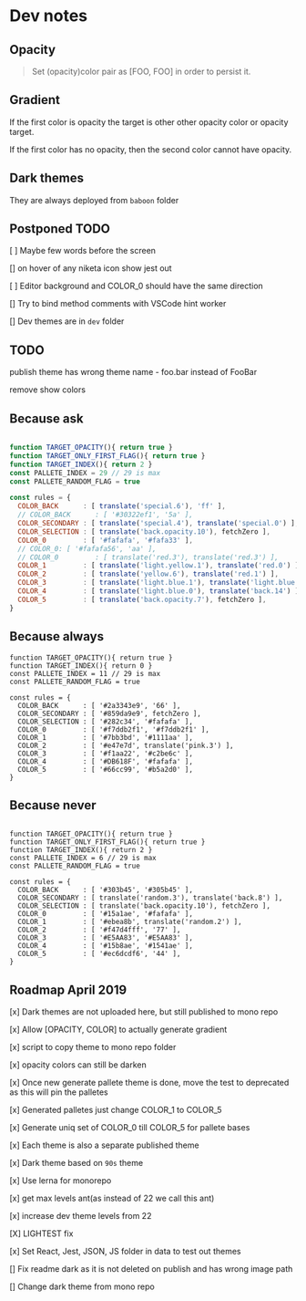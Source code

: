 # Dev notes

## Opacity

> Set (opacity)color pair as [FOO, FOO] in order to persist it.

## Gradient

If the first color is opacity the target is other other opacity color or opacity target.

If the first color has no opacity, then the second color cannot have opacity.

## Dark themes

They are always deployed from `baboon` folder

## Postponed TODO

[ ] Maybe few words before the screen

[] on hover of any niketa icon show jest out

[ ] Editor background and COLOR_0 should have the same direction

[] Try to bind method comments with VSCode hint worker

[] Dev themes are in `dev` folder

## TODO

publish theme has wrong theme name - foo.bar instead of FooBar

remove show colors

## Because ask

```javascript

function TARGET_OPACITY(){ return true }
function TARGET_ONLY_FIRST_FLAG(){ return true }
function TARGET_INDEX(){ return 2 }
const PALLETE_INDEX = 29 // 29 is max
const PALLETE_RANDOM_FLAG = true

const rules = {
  COLOR_BACK      : [ translate('special.6'), 'ff' ],
  // COLOR_BACK      : [ '#30322ef1', '5a' ],
  COLOR_SECONDARY : [ translate('special.4'), translate('special.0') ],
  COLOR_SELECTION : [ translate('back.opacity.10'), fetchZero ],
  COLOR_0         : [ '#fafafa', '#fafa33' ],
  // COLOR_0: [ '#fafafa56', 'aa' ],
  // COLOR_0         : [ translate('red.3'), translate('red.3') ],
  COLOR_1         : [ translate('light.yellow.1'), translate('red.0') ],
  COLOR_2         : [ translate('yellow.6'), translate('red.1') ],
  COLOR_3         : [ translate('light.blue.1'), translate('light.blue.1') ],
  COLOR_4         : [ translate('light.blue.0'), translate('back.14') ],
  COLOR_5         : [ translate('back.opacity.7'), fetchZero ],
}
```

## Because always

```
function TARGET_OPACITY(){ return true }
function TARGET_INDEX(){ return 0 }
const PALLETE_INDEX = 11 // 29 is max
const PALLETE_RANDOM_FLAG = true

const rules = {
  COLOR_BACK      : [ '#2a3343e9', '66' ],
  COLOR_SECONDARY : [ '#859da9e9', fetchZero ],
  COLOR_SELECTION : [ '#282c34', '#fafafa' ],
  COLOR_0         : [ '#f7ddb2f1', '#f7ddb2f1' ],
  COLOR_1         : [ '#7bb3bd', '#1111aa' ],
  COLOR_2         : [ '#e47e7d', translate('pink.3') ],
  COLOR_3         : [ '#f1aa22', '#c2be6c' ],
  COLOR_4         : [ '#DB618F', '#fafafa' ],
  COLOR_5         : [ '#66cc99', '#b5a2d0' ],
}
```

## Because never

```

function TARGET_OPACITY(){ return true }
function TARGET_ONLY_FIRST_FLAG(){ return true }
function TARGET_INDEX(){ return 2 }
const PALLETE_INDEX = 6 // 29 is max
const PALLETE_RANDOM_FLAG = true

const rules = {
  COLOR_BACK      : [ '#303b45', '#305b45' ],
  COLOR_SECONDARY : [ translate('random.3'), translate('back.8') ],
  COLOR_SELECTION : [ translate('back.opacity.10'), fetchZero ],
  COLOR_0         : [ '#15a1ae', '#fafafa' ],
  COLOR_1         : [ '#ebea8b', translate('random.2') ],
  COLOR_2         : [ '#f47d4fff', '77' ],
  COLOR_3         : [ '#E5AA83', '#E5AA83' ],
  COLOR_4         : [ '#15b8ae', '#1541ae' ],
  COLOR_5         : [ '#ec6dcdf6', '44' ],
}
```

## Roadmap April 2019

[x] Dark themes are not uploaded here, but still published to mono repo

[x] Allow [OPACITY, COLOR] to actually generate gradient

[x] script to copy theme to mono repo folder

[x] opacity colors can still be darken

[x] Once new generate pallete theme is done, move the test to deprecated as this will pin the palletes  

[x] Generated palletes just change COLOR_1 to COLOR_5

[x] Generate uniq set of COLOR_0 till COLOR_5 for pallete bases

[x] Each theme is also a separate published theme

[x] Dark theme based on `90s` theme

[x] Use lerna for monorepo

[x] get max levels ant(as instead of 22 we call this ant)

[x] increase dev theme levels from 22

[X] LIGHTEST fix

[x] Set React, Jest, JSON, JS folder in data to test out themes

[] Fix readme dark as it is not deleted on publish and has wrong image path

[] Change dark theme from mono repo
